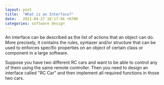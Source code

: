 ```yaml
---
layout: post
title:  "What is an Interface?"
date:   2021-04-27 16:17:46 +0700
categories: software design
---
```


An interface can be described as the list of actions that an object can do. More precisely, it contains the rules, syntaxer and/or structure that can be used to enforces specific
properties on an object of certain class or component in a large software.

Suppose you have two different RC cars and want to be able to control any of them using the same remote controller. Then you need to design an interface called "RC Car" and then implement all required functions in those two cars.
